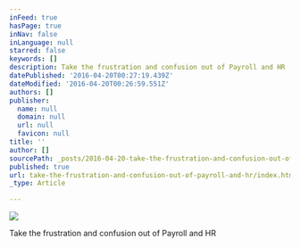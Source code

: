 ```yaml
---
inFeed: true
hasPage: true
inNav: false
inLanguage: null
starred: false
keywords: []
description: Take the frustration and confusion out of Payroll and HR
datePublished: '2016-04-20T00:27:19.439Z'
dateModified: '2016-04-20T00:26:59.551Z'
authors: []
publisher:
  name: null
  domain: null
  url: null
  favicon: null
title: ''
author: []
sourcePath: _posts/2016-04-20-take-the-frustration-and-confusion-out-of-payroll-and-hr.md
published: true
url: take-the-frustration-and-confusion-out-of-payroll-and-hr/index.html
_type: Article

---
```

![](https://the-grid-user-content.s3-us-west-2.amazonaws.com/d6f31381-6316-44d9-8c22-1596d915c2af.png)

Take the frustration and confusion out of Payroll and HR
